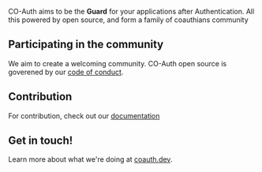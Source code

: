 CO-Auth aims to be the **Guard** for your applications after Authentication. All this powered by open source, and form a family of coauthians community

## Participating in the community

We aim to create a welcoming community. CO-Auth open source is goverened by our [code of conduct](https://github.com/coauth/.github/blob/main/code-of-conduct.md).

## Contribution

For contribution, check out our [documentation](https://github.com/coauth/.github/blob/main/profile/CONTRIBUTING.md)

## Get in touch!

Learn more about what we're doing at [coauth.dev](https://coauth.dev).
